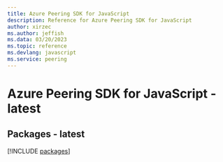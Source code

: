 ```yaml
---
title: Azure Peering SDK for JavaScript
description: Reference for Azure Peering SDK for JavaScript
author: xirzec
ms.author: jeffish
ms.data: 03/20/2023
ms.topic: reference
ms.devlang: javascript
ms.service: peering
---
```

# Azure Peering SDK for JavaScript - latest
## Packages - latest
[!INCLUDE [packages](peering-index.md)]